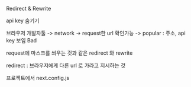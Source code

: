 Redirect & Rewrite



api key 숨기기

브라우저 개발자툴 -> network -> request한 url 확인가능 -> popular : 주소, api key 보임 Bad

request에 마스크를 씌우는 것과 같은 redirect 와 rewrite



redirect : 브라우저에게 다른 url 로 가라고 지시하는 것

 프로젝트에서 next.config.js